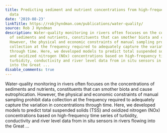```yaml
---
title: Predicting sediment and nutrient concentrations from high-frequency water-quality
  data
date: '2019-08-23'
linkTitle: https://robjhyndman.com/publications/water-quality/
source: Rob J Hyndman
description: Water-quality monitoring in rivers often focuses on the concentrations
  of sediments and nutrients, constituents that can smother biota and cause eutrophication.
  However, the physical and economic constraints of manual sampling prohibit data
  collection at the frequency required to adequately capture the variation in concentrations
  through time. Here, we developed models to predict total suspended solids (TSS)
  and oxidized nitrogen (NOx) concentrations based on high-frequency time series of
  turbidity, conductivity and river level data from in situ sensors in rivers flowing
  into the Great ...
disable_comments: true
---
```

Water-quality monitoring in rivers often focuses on the concentrations of sediments and nutrients, constituents that can smother biota and cause eutrophication. However, the physical and economic constraints of manual sampling prohibit data collection at the frequency required to adequately capture the variation in concentrations through time. Here, we developed models to predict total suspended solids (TSS) and oxidized nitrogen (NOx) concentrations based on high-frequency time series of turbidity, conductivity and river level data from in situ sensors in rivers flowing into the Great ...